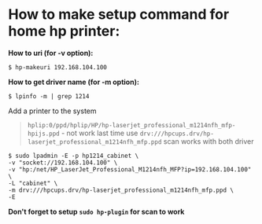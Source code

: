 # How to make setup command for home hp printer:

**How to uri (for -v option):**

```
$ hp-makeuri 192.168.104.100
```

**How to get driver name (for -m option):**
```
$ lpinfo -m | grep 1214
```

Add a printer to the system

> `hplip:0/ppd/hplip/HP/hp-laserjet_professional_m1214nfh_mfp-hpijs.ppd` - not work last time
> use `drv:///hpcups.drv/hp-laserjet_professional_m1214nfh_mfp.ppd`
> scan works with both driver

```
$ sudo lpadmin -E -p hp1214_cabinet \
-v "socket://192.168.104.100" \
-v "hp:/net/HP_LaserJet_Professional_M1214nfh_MFP?ip=192.168.104.100" \
-L "cabinet" \
-m drv:///hpcups.drv/hp-laserjet_professional_m1214nfh_mfp.ppd \
-E
```

**Don't forget to setup `sudo hp-plugin` for scan to work**
